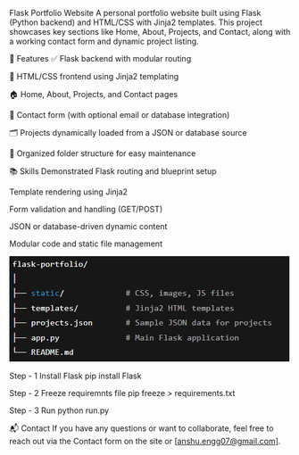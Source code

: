 Flask Portfolio Website
A personal portfolio website built using Flask (Python backend) and HTML/CSS with Jinja2 templates. This project showcases key sections like Home, About, Projects, and Contact, along with a working contact form and dynamic project listing.

🚀 Features
✅ Flask backend with modular routing

🎨 HTML/CSS frontend using Jinja2 templating

🏠 Home, About, Projects, and Contact pages

📨 Contact form (with optional email or database integration)

🗂️ Projects dynamically loaded from a JSON or database source

📁 Organized folder structure for easy maintenance

📚 Skills Demonstrated
Flask routing and blueprint setup

Template rendering using Jinja2

Form validation and handling (GET/POST)

JSON or database-driven dynamic content

Modular code and static file management

![alt text](/personal-portfolio//app/static/images/image.png)

Step - 1
Install Flask
pip install Flask

Step - 2
Freeze requiremnts file
pip freeze > requirements.txt

Step - 3
Run
python run.py

📬 Contact
If you have any questions or want to collaborate, feel free to reach out via the Contact form on the site or [anshu.engg07@gmail.com].
